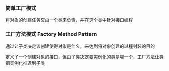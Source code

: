 ### 简单工厂模式

将对象的创建任务交由一个类来负责，并在这个类中针对接口编程

### 工厂方法模式 Factory Method Pattern

通过让子类决定该创建使得对象是什么，来达到将对象创建的过程封装的目的

定义了一个创建对象的接口，但由子类决定要实例化的类是哪一个，工厂方法让类把实例化推迟到子类
